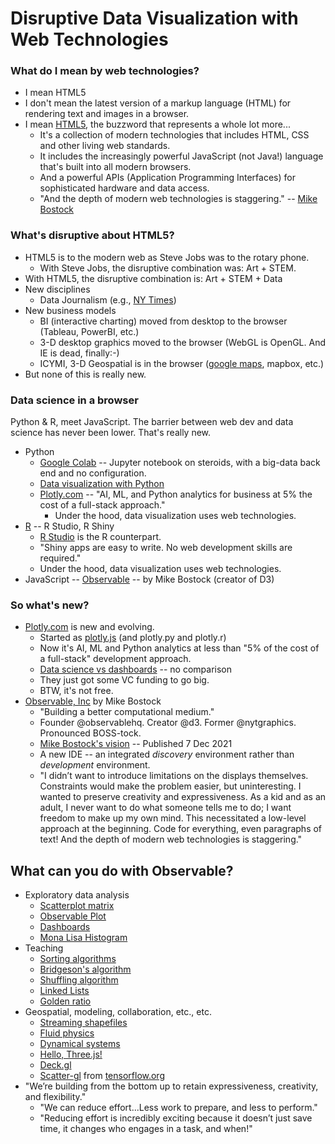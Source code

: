 
# Disruptive Data Visualization with Web Technologies

### What do I mean by web technologies?

* I mean HTML5
* I don't mean the latest version of a markup language (HTML) for rendering text and images in a browser.
* I mean [HTML5](https://developer.mozilla.org/en-US/docs/Glossary/HTML5), 
the buzzword that represents a whole lot more...
  * It's a collection of modern technologies that includes HTML, CSS and other living web standards.
  * It includes the increasingly powerful JavaScript (not Java!) language that's built into all modern browsers.
  * And a powerful APIs (Application Programming Interfaces) for sophisticated hardware and data access.
  * "And the depth of modern web technologies is staggering." -- [Mike Bostock](https://observablehq.com/@observablehq/future-of-data-work-q-a-with-mike-bostock)

### What's disruptive about HTML5?

* HTML5 is to the modern web as Steve Jobs was to the rotary phone.
  * With Steve Jobs, the disruptive combination was: Art + STEM.
* With HTML5, the disruptive combination is: Art + STEM + Data
* New disciplines
  * Data Journalism (e.g., [NY Times](https://archive.nytimes.com/www.nytimes.com/interactive/2012/02/13/us/politics/2013-budget-proposal-graphic.html))
* New business models
  * BI (interactive charting) moved from desktop to the browser (Tableau, PowerBI, etc.)
  * 3-D desktop graphics moved to the browser (WebGL is OpenGL. And IE is dead, finally:-)
  * ICYMI, 3-D Geospatial is in the browser ([google maps](https://www.google.com/maps/place/Portland,+ME/@43.6669249,-70.3515984,11z/data=!3m1!4b1!4m5!3m4!1s0x4cb29c72aab0ee2d:0x7e9db6b53372fa29!8m2!3d43.6590993!4d-70.2568189), mapbox, etc.) 
* But none of this is really new.

### Data science in a browser

Python & R, meet JavaScript. The barrier between web dev and data science has never been lower. That's really new.

* Python
  * [Google Colab](https://colab.research.google.com/) -- Jupyter notebook on steroids, with a big-data back end and no configuration.
  * [Data visualization with Python](https://www.anaconda.com/blog/python-data-visualization-2018-why-so-many-libraries)
  * [Plotly.com](https://plotly.com/) -- "AI, ML, and Python analytics for business at 5% the cost of a full-stack approach."
    * Under the hood, data visualization uses web technologies.
* [R](https://ggplot2.tidyverse.org/) -- R Studio, R Shiny
  * [R Studio](https://shiny.rstudio.com/) is the R counterpart.
  * "Shiny apps are easy to write. No web development skills are required."
  * Under the hood, data visualization uses web technologies.
* JavaScript -- [Observable](https://observablehq.com/) -- by Mike Bostock (creator of D3)

### So what's new?

* [Plotly.com](https://plotly.com/) is new and evolving.
  * Started as [plotly.js](https://github.com/plotly/plotly.js) (and plotly.py and plotly.r)
  * Now it's AI, ML and Python analytics at less than "5% of the cost of a full-stack" development approach.
  * [Data science vs dashboards](https://plotly.com/comparing-dash-tableau-powerbi-einstein-analytics/) -- no comparison
  * They just got some VC funding to go big.
  * BTW, it's not free.
* [Observable, Inc](http://observablehq.com) by Mike Bostock
  * "Building a better computational medium." 
  * Founder @observablehq. Creator @d3. Former @nytgraphics. Pronounced BOSS-tock.
  * [Mike Bostock's vision](https://observablehq.com/@observablehq/future-of-data-work-q-a-with-mike-bostock) -- Published 7 Dec 2021
  * A new IDE -- an integrated *discovery* environment rather than *development* environment.
  * "I didn’t want to introduce limitations on the displays themselves.
Constraints would make the problem easier, but uninteresting.
I wanted to preserve creativity and expressiveness.
As a kid and as an adult, I never want to do what someone tells me to do; I want freedom to make up my own mind.
This necessitated a low-level approach at the beginning.
Code for everything, even paragraphs of text! And the depth of modern web technologies is staggering."

## What can you do with Observable?

* Exploratory data analysis
  * [Scatterplot matrix](https://observablehq.com/@d3/brushable-scatterplot-matrix?collection=@d3/d3-brush)
  * [Observable Plot](https://observablehq.com/@observablehq/plot)
  * [Dashboards](https://observablehq.com/@mbostock/dashboard)
  * [Mona Lisa Histogram](https://observablehq.com/@d3/mona-lisa-histogram)
* Teaching
  * [Sorting algorithms](https://observablehq.com/@tmcw/sorting-overview?collection=@tmcw/sorting-algorithms)
  * [Bridgeson's algorithm](https://observablehq.com/@mbostock/bridsons-algorithm)
  * [Shuffling algorithm](https://observablehq.com/@mbostock/visualizing-order)
  * [Linked Lists](https://observablehq.com/@mbostock/linked-lists?collection=@mbostock/data-structures)
  * [Golden ratio](https://observablehq.com/@mbostock/golden-mona-lisa)
* Geospatial, modeling, collaboration, etc., etc.
  * [Streaming shapefiles](https://observablehq.com/@mbostock/streaming-shapefiles)
  * [Fluid physics](https://observablehq.com/@mbostock/liquidfun)
  * [Dynamical systems](https://observablehq.com/@mbostock/de-jong-attractor-ii?collection=@observablehq/webgl)
  * [Hello, Three.js!](https://observablehq.com/@mbostock/hello-three-js)
  * [Deck.gl](https://observablehq.com/@pessimistress/deck-gl-tutorial?collection=@pessimistress/deck-gl-tutorials)
  * [Scatter-gl](https://observablehq.com/d/386845a4a17cfb25?collection=@pbogden/3d) from [tensorflow.org](http://projector.tensorflow.org/)
* "We’re building from the bottom up to retain expressiveness, creativity, and flexibility."
  * "We can reduce effort...Less work to prepare, and less to perform."
  * "Reducing effort is incredibly exciting because it doesn’t just save time, it changes who engages in a task, and when!"
